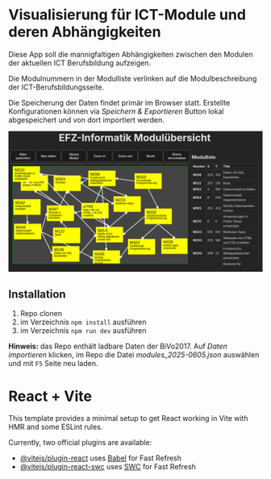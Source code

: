 # Visualisierung für ICT-Module und deren Abhängigkeiten

Diese App soll die mannigfaltigen Abhängigkeiten zwischen den Modulen der aktuellen ICT Berufsbildung aufzeigen.

Die Modulnummern in der Modulliste verlinken auf die Modulbeschreibung der ICT-Berufsbildungsseite.

Die Speicherung der Daten findet primär im Browser statt. Erstellte Konfigurationen können via *Speichern & Exportieren* Button lokal abgespeichert und von dort importiert werden.

![App Screenshot](img/app_screenshot.png)

## Installation

1. Repo clonen
2. im Verzeichnis `npm install` ausführen
3. im Verzeichnis `npm run dev` ausführen

**Hinweis:** das Repo enthält ladbare Daten der BiVo2017. Auf *Daten importieren* klicken, im Repo die Datei *modules_2025-0605.json* auswählen und mit `F5` Seite neu laden.

# React + Vite

This template provides a minimal setup to get React working in Vite with HMR and some ESLint rules.

Currently, two official plugins are available:

- [@vitejs/plugin-react](https://github.com/vitejs/vite-plugin-react/blob/main/packages/plugin-react/README.md) uses [Babel](https://babeljs.io/) for Fast Refresh
- [@vitejs/plugin-react-swc](https://github.com/vitejs/vite-plugin-react-swc) uses [SWC](https://swc.rs/) for Fast Refresh
